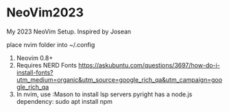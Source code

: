 # NeoVim2023
My 2023 NeoVim Setup. Inspired by Josean

place nvim folder into ~/.config

1) Neovim 0.8+
2) Requires NERD Fonts
   https://askubuntu.com/questions/3697/how-do-i-install-fonts?utm_medium=organic&utm_source=google_rich_qa&utm_campaign=google_rich_qa
3) In nvim, use :Mason to install lsp servers
  pyright has a node.js dependency: sudo apt install npm
